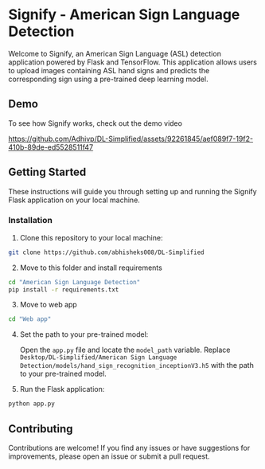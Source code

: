 # Signify - American Sign Language Detection

Welcome to Signify, an American Sign Language (ASL) detection application powered by Flask and TensorFlow. This application allows users to upload images containing ASL hand signs and predicts the corresponding sign using a pre-trained deep learning model.

## Demo
To see how Signify works, check out the demo video

https://github.com/Adhivp/DL-Simplified/assets/92261845/aef089f7-19f2-410b-89de-ed5528511f47

## Getting Started

These instructions will guide you through setting up and running the Signify Flask application on your local machine.


### Installation

1. Clone this repository to your local machine:

```bash
git clone https://github.com/abhisheks008/DL-Simplified
```
2. Move to this folder and install requirements

```bash
cd "American Sign Language Detection"
pip install -r requirements.txt
```
3. Move to web app
```bash
cd "Web app"
```
4. Set the path to your pre-trained model:

    Open the `app.py` file and locate the `model_path` variable. Replace `Desktop/DL-Simplified/American Sign Language Detection/models/hand_sign_recognition_inceptionV3.h5` with the path to your pre-trained model.

5. Run the Flask application:

```bash
python app.py
```
## Contributing

Contributions are welcome! If you find any issues or have suggestions for improvements, please open an issue or submit a pull request.

